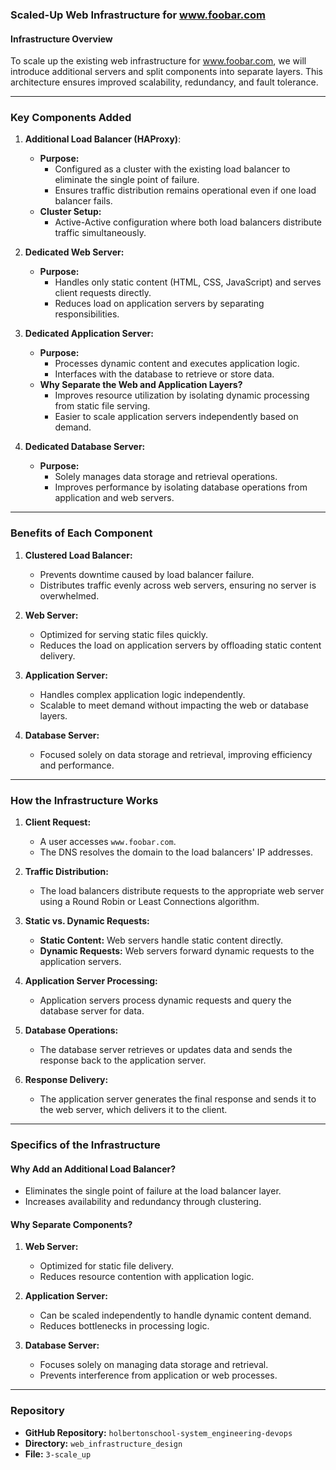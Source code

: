 ### Scaled-Up Web Infrastructure for www.foobar.com

#### Infrastructure Overview
To scale up the existing web infrastructure for www.foobar.com, we will introduce additional servers and split components into separate layers. This architecture ensures improved scalability, redundancy, and fault tolerance.

---

### Key Components Added

1. **Additional Load Balancer (HAProxy)**:
   - **Purpose:**
     - Configured as a cluster with the existing load balancer to eliminate the single point of failure.
     - Ensures traffic distribution remains operational even if one load balancer fails.
   - **Cluster Setup:**
     - Active-Active configuration where both load balancers distribute traffic simultaneously.

2. **Dedicated Web Server:**
   - **Purpose:**
     - Handles only static content (HTML, CSS, JavaScript) and serves client requests directly.
     - Reduces load on application servers by separating responsibilities.

3. **Dedicated Application Server:**
   - **Purpose:**
     - Processes dynamic content and executes application logic.
     - Interfaces with the database to retrieve or store data.
   - **Why Separate the Web and Application Layers?**
     - Improves resource utilization by isolating dynamic processing from static file serving.
     - Easier to scale application servers independently based on demand.

4. **Dedicated Database Server:**
   - **Purpose:**
     - Solely manages data storage and retrieval operations.
     - Improves performance by isolating database operations from application and web servers.

---

### Benefits of Each Component

1. **Clustered Load Balancer:**
   - Prevents downtime caused by load balancer failure.
   - Distributes traffic evenly across web servers, ensuring no server is overwhelmed.

2. **Web Server:**
   - Optimized for serving static files quickly.
   - Reduces the load on application servers by offloading static content delivery.

3. **Application Server:**
   - Handles complex application logic independently.
   - Scalable to meet demand without impacting the web or database layers.

4. **Database Server:**
   - Focused solely on data storage and retrieval, improving efficiency and performance.

---

### How the Infrastructure Works
1. **Client Request:**
   - A user accesses `www.foobar.com`.
   - The DNS resolves the domain to the load balancers' IP addresses.

2. **Traffic Distribution:**
   - The load balancers distribute requests to the appropriate web server using a Round Robin or Least Connections algorithm.

3. **Static vs. Dynamic Requests:**
   - **Static Content:** Web servers handle static content directly.
   - **Dynamic Requests:** Web servers forward dynamic requests to the application servers.

4. **Application Server Processing:**
   - Application servers process dynamic requests and query the database server for data.

5. **Database Operations:**
   - The database server retrieves or updates data and sends the response back to the application server.

6. **Response Delivery:**
   - The application server generates the final response and sends it to the web server, which delivers it to the client.

---

### Specifics of the Infrastructure

#### Why Add an Additional Load Balancer?
- Eliminates the single point of failure at the load balancer layer.
- Increases availability and redundancy through clustering.

#### Why Separate Components?
1. **Web Server:**
   - Optimized for static file delivery.
   - Reduces resource contention with application logic.

2. **Application Server:**
   - Can be scaled independently to handle dynamic content demand.
   - Reduces bottlenecks in processing logic.

3. **Database Server:**
   - Focuses solely on managing data storage and retrieval.
   - Prevents interference from application or web processes.

---

### Repository
- **GitHub Repository:** `holbertonschool-system_engineering-devops`
- **Directory:** `web_infrastructure_design`
- **File:** `3-scale_up`

